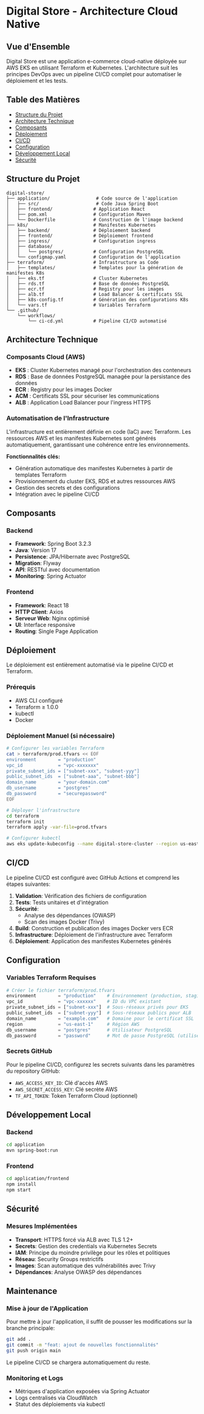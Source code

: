# Digital Store - Architecture Cloud Native

## Vue d'Ensemble
Digital Store est une application e-commerce cloud-native déployée sur AWS EKS en utilisant Terraform et Kubernetes. L'architecture suit les principes DevOps avec un pipeline CI/CD complet pour automatiser le déploiement et les tests.

## Table des Matières

- [Structure du Projet](#structure-du-projet)
- [Architecture Technique](#architecture-technique)
- [Composants](#composants)
- [Déploiement](#déploiement)
- [CI/CD](#ci-cd)
- [Configuration](#configuration)
- [Développement Local](#développement-local)
- [Sécurité](#sécurité)

## Structure du Projet

```
digital-store/
├── application/                 # Code source de l'application
│   ├── src/                     # Code Java Spring Boot
│   ├── frontend/               # Application React
│   ├── pom.xml                 # Configuration Maven
│   └── Dockerfile              # Construction de l'image backend
├── k8s/                        # Manifestes Kubernetes
│   ├── backend/                # Déploiement backend
│   ├── frontend/               # Déploiement frontend
│   ├── ingress/                # Configuration ingress
│   ├── database/
│   │   └── postgres/           # Configuration PostgreSQL
│   └── configmap.yaml          # Configuration de l'application
├── terraform/                  # Infrastructure as Code
│   ├── templates/              # Templates pour la génération de manifestes K8s
│   ├── eks.tf                  # Cluster Kubernetes
│   ├── rds.tf                  # Base de données PostgreSQL
│   ├── ecr.tf                  # Registry pour les images
│   ├── alb.tf                  # Load Balancer & certificats SSL
│   ├── k8s-config.tf           # Génération des configurations K8s
│   └── vars.tf                 # Variables Terraform
└── .github/
    └── workflows/
        └── ci-cd.yml           # Pipeline CI/CD automatisé
```

## Architecture Technique

### Composants Cloud (AWS)

- **EKS** : Cluster Kubernetes managé pour l'orchestration des conteneurs
- **RDS** : Base de données PostgreSQL managée pour la persistance des données
- **ECR** : Registry pour les images Docker
- **ACM** : Certificats SSL pour sécuriser les communications
- **ALB** : Application Load Balancer pour l'ingress HTTPS

### Automatisation de l'Infrastructure

L'infrastructure est entièrement définie en code (IaC) avec Terraform. Les ressources AWS et les manifestes Kubernetes sont générés automatiquement, garantissant une cohérence entre les environnements.

**Fonctionnalités clés:**
- Génération automatique des manifestes Kubernetes à partir de templates Terraform
- Provisionnement du cluster EKS, RDS et autres ressources AWS
- Gestion des secrets et des configurations
- Intégration avec le pipeline CI/CD

## Composants

### Backend

- **Framework**: Spring Boot 3.2.3
- **Java**: Version 17
- **Persistence**: JPA/Hibernate avec PostgreSQL
- **Migration**: Flyway
- **API**: RESTful avec documentation
- **Monitoring**: Spring Actuator

### Frontend

- **Framework**: React 18
- **HTTP Client**: Axios
- **Serveur Web**: Nginx optimisé
- **UI**: Interface responsive
- **Routing**: Single Page Application

## Déploiement

Le déploiement est entièrement automatisé via le pipeline CI/CD et Terraform.

### Prérequis

- AWS CLI configuré
- Terraform ≥ 1.0.0
- kubectl
- Docker

### Déploiement Manuel (si nécessaire)

```bash
# Configurer les variables Terraform
cat > terraform/prod.tfvars << EOF
environment        = "production"
vpc_id             = "vpc-xxxxxxx"
private_subnet_ids = ["subnet-xxx", "subnet-yyy"]
public_subnet_ids  = ["subnet-aaa", "subnet-bbb"]
domain_name        = "your-domain.com"
db_username        = "postgres"
db_password        = "securepassword"
EOF

# Déployer l'infrastructure
cd terraform
terraform init
terraform apply -var-file=prod.tfvars

# Configurer kubectl
aws eks update-kubeconfig --name digital-store-cluster --region us-east-1
```

## CI/CD

Le pipeline CI/CD est configuré avec GitHub Actions et comprend les étapes suivantes:

1. **Validation**: Vérification des fichiers de configuration
2. **Tests**: Tests unitaires et d'intégration
3. **Sécurité**: 
   - Analyse des dépendances (OWASP)
   - Scan des images Docker (Trivy)
4. **Build**: Construction et publication des images Docker vers ECR
5. **Infrastructure**: Déploiement de l'infrastructure avec Terraform
6. **Déploiement**: Application des manifestes Kubernetes générés

## Configuration

### Variables Terraform Requises

```terraform
# Créer le fichier terraform/prod.tfvars
environment        = "production"    # Environnement (production, staging, etc.)
vpc_id             = "vpc-xxxxxx"    # ID du VPC existant
private_subnet_ids = ["subnet-xxx"]  # Sous-réseaux privés pour EKS
public_subnet_ids  = ["subnet-yyy"]  # Sous-réseaux publics pour ALB
domain_name        = "example.com"   # Domaine pour le certificat SSL
region             = "us-east-1"     # Région AWS
db_username        = "postgres"      # Utilisateur PostgreSQL 
db_password        = "password"      # Mot de passe PostgreSQL (utiliser un secret manager en production)
```

### Secrets GitHub

Pour le pipeline CI/CD, configurez les secrets suivants dans les paramètres du repository GitHub:

- `AWS_ACCESS_KEY_ID`: Clé d'accès AWS
- `AWS_SECRET_ACCESS_KEY`: Clé secrète AWS
- `TF_API_TOKEN`: Token Terraform Cloud (optionnel)

## Développement Local

### Backend

```bash
cd application
mvn spring-boot:run
```

### Frontend

```bash
cd application/frontend
npm install
npm start
```

## Sécurité

### Mesures Implémentées

- **Transport**: HTTPS forcé via ALB avec TLS 1.2+
- **Secrets**: Gestion des credentials via Kubernetes Secrets
- **IAM**: Principe du moindre privilège pour les rôles et politiques
- **Réseau**: Security Groups restrictifs
- **Images**: Scan automatique des vulnérabilités avec Trivy
- **Dépendances**: Analyse OWASP des dépendances

## Maintenance

### Mise à jour de l'Application

Pour mettre à jour l'application, il suffit de pousser les modifications sur la branche principale:

```bash
git add .
git commit -m "feat: ajout de nouvelles fonctionnalités"
git push origin main
```

Le pipeline CI/CD se chargera automatiquement du reste.

### Monitoring et Logs

- Métriques d'application exposées via Spring Actuator
- Logs centralisés via CloudWatch
- Statut des déploiements via kubectl 
